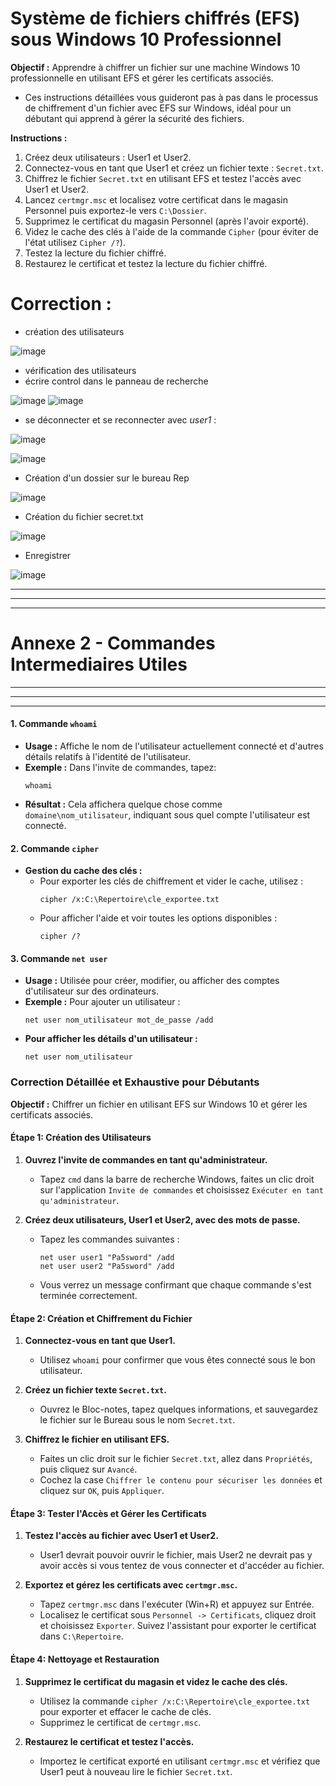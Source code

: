 # Système de fichiers chiffrés (EFS) sous Windows 10 Professionnel

**Objectif :** Apprendre à chiffrer un fichier sur une machine Windows 10 professionnelle en utilisant EFS et gérer les certificats associés.

- Ces instructions détaillées vous guideront pas à pas dans le processus de chiffrement d'un fichier avec EFS sur Windows, idéal pour un débutant qui apprend à gérer la sécurité des fichiers.

**Instructions :**
1. Créez deux utilisateurs : User1 et User2.
2. Connectez-vous en tant que User1 et créez un fichier texte : `Secret.txt`.
3. Chiffrez le fichier `Secret.txt` en utilisant EFS et testez l'accès avec User1 et User2.
4. Lancez `certmgr.msc` et localisez votre certificat dans le magasin Personnel puis exportez-le vers `C:\Dossier`.
5. Supprimez le certificat du magasin Personnel (après l'avoir exporté).
6. Videz le cache des clés à l'aide de la commande `Cipher` (pour éviter de l'état utilisez `Cipher /?`).
7. Testez la lecture du fichier chiffré.
8. Restaurez le certificat et testez la lecture du fichier chiffré.


# Correction :

- création des utilisateurs
  
![image](https://github.com/user-attachments/assets/d4b3aaf9-6654-480d-b35b-969bb6f28011)

- vérification des utilisateurs
- écrire control dans le panneau de recherche

![image](https://github.com/user-attachments/assets/082998dc-4663-4d71-87b7-0961ce5859de)
![image](https://github.com/user-attachments/assets/0a304c33-50d9-4f86-a359-5bc57fd84ef5)

- se déconnecter et se reconnecter avec *user1* :

![image](https://github.com/user-attachments/assets/bc3ca7c8-d97b-4b9e-a33c-c82ec5d186e1)

![image](https://github.com/user-attachments/assets/d3dfdcdf-cd63-4cde-94a3-f8403e560b86)

- Création d'un dossier sur le bureau Rep

![image](https://github.com/user-attachments/assets/97bcc862-38ab-48cf-bf02-31df380752fc)

- Création du fichier secret.txt

![image](https://github.com/user-attachments/assets/1fb9fd50-7119-4d8b-ba02-4ca3f0006fa0)

- Enregistrer

![image](https://github.com/user-attachments/assets/1e1750a9-f3c4-49f8-b69d-d9fbeb32a99f)









--------------
--------------
--------------
# Annexe 2 -  Commandes Intermediaires Utiles
--------------
--------------
--------------

#### 1. **Commande `whoami`**
   - **Usage :** Affiche le nom de l'utilisateur actuellement connecté et d'autres détails relatifs à l'identité de l'utilisateur.
   - **Exemple :** Dans l'invite de commandes, tapez:
     ```
     whoami
     ```
   - **Résultat :** Cela affichera quelque chose comme `domaine\nom_utilisateur`, indiquant sous quel compte l'utilisateur est connecté.

#### 2. **Commande `cipher`**
   - **Gestion du cache des clés :** 
     - Pour exporter les clés de chiffrement et vider le cache, utilisez :
       ```
       cipher /x:C:\Repertoire\cle_exportee.txt
       ```
     - Pour afficher l'aide et voir toutes les options disponibles :
       ```
       cipher /?
       ```

#### 3. **Commande `net user`**
   - **Usage :** Utilisée pour créer, modifier, ou afficher des comptes d'utilisateur sur des ordinateurs.
   - **Exemple :** Pour ajouter un utilisateur :
     ```
     net user nom_utilisateur mot_de_passe /add
     ```
   - **Pour afficher les détails d'un utilisateur :**
     ```
     net user nom_utilisateur
     ```

### Correction Détaillée et Exhaustive pour Débutants

**Objectif :** Chiffrer un fichier en utilisant EFS sur Windows 10 et gérer les certificats associés.

#### Étape 1: Création des Utilisateurs
1. **Ouvrez l'invite de commandes en tant qu'administrateur.**
   - Tapez `cmd` dans la barre de recherche Windows, faites un clic droit sur l'application `Invite de commandes` et choisissez `Exécuter en tant qu'administrateur`.
   
2. **Créez deux utilisateurs, User1 et User2, avec des mots de passe.**
   - Tapez les commandes suivantes :
     ```
     net user user1 "Pa5sword" /add
     net user user2 "Pa5sword" /add
     ```
   - Vous verrez un message confirmant que chaque commande s'est terminée correctement.

#### Étape 2: Création et Chiffrement du Fichier
1. **Connectez-vous en tant que User1.**
   - Utilisez `whoami` pour confirmer que vous êtes connecté sous le bon utilisateur.

2. **Créez un fichier texte `Secret.txt`.**
   - Ouvrez le Bloc-notes, tapez quelques informations, et sauvegardez le fichier sur le Bureau sous le nom `Secret.txt`.

3. **Chiffrez le fichier en utilisant EFS.**
   - Faites un clic droit sur le fichier `Secret.txt`, allez dans `Propriétés`, puis cliquez sur `Avancé`.
   - Cochez la case `Chiffrer le contenu pour sécuriser les données` et cliquez sur `OK`, puis `Appliquer`.

#### Étape 3: Tester l'Accès et Gérer les Certificats
1. **Testez l'accès au fichier avec User1 et User2.**
   - User1 devrait pouvoir ouvrir le fichier, mais User2 ne devrait pas y avoir accès si vous tentez de vous connecter et d'accéder au fichier.

2. **Exportez et gérez les certificats avec `certmgr.msc`.**
   - Tapez `certmgr.msc` dans l'exécuter (Win+R) et appuyez sur Entrée.
   - Localisez le certificat sous `Personnel -> Certificats`, cliquez droit et choisissez `Exporter`. Suivez l'assistant pour exporter le certificat dans `C:\Repertoire`.

#### Étape 4: Nettoyage et Restauration
1. **Supprimez le certificat du magasin et videz le cache des clés.**
   - Utilisez la commande `cipher /x:C:\Repertoire\cle_exportee.txt` pour exporter et effacer le cache de clés.
   - Supprimez le certificat de `certmgr.msc`.

2. **Restaurez le certificat et testez l'accès.**
   - Importez le certificat exporté en utilisant `certmgr.msc` et vérifiez que User1 peut à nouveau lire le fichier `Secret.txt`.



